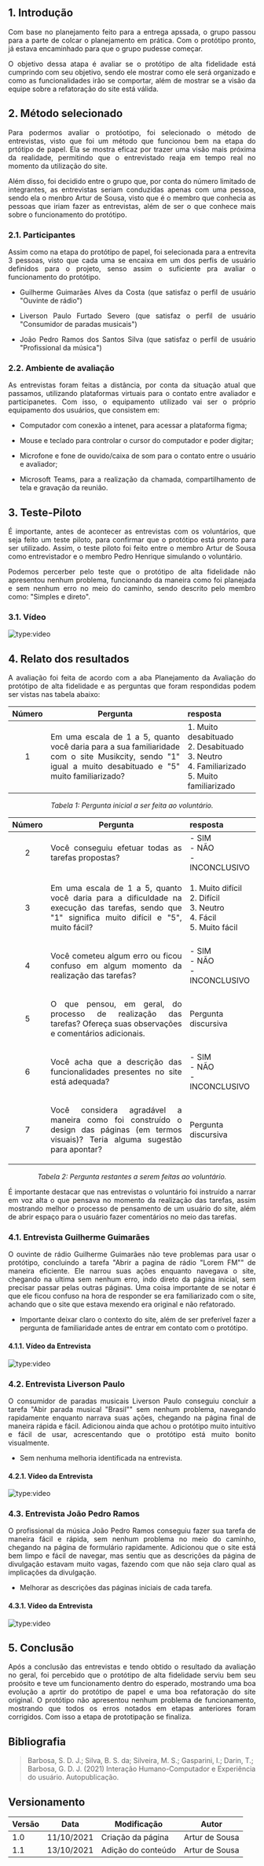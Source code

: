 ## 1. Introdução

<p style="text-align: justify">Com base no planejamento feito para a entrega apssada, o grupo passou para a parte de colcar o planejamento em prática. Com o protótipo pronto, já estava encaminhado para que o grupo pudesse começar.</p>

<p style="text-align: justify">O objetivo dessa atapa é avaliar se o protótipo de alta fidelidade está cumprindo com seu objetivo, sendo ele mostrar como ele será organizado e como as funcionalidades irão se comportar, além de mostrar se a visão da equipe sobre a refatoração do site está válida.</p>

## 2. Método selecionado

<p style="text-align: justify">Para podermos avaliar o protóotipo, foi selecionado o método de entrevistas, visto que foi um método que funcionou bem na etapa do prtótipo de papel. Ela se mostra eficaz por trazer uma visão mais próxima da realidade, permitindo que o entrevistado reaja em tempo real no momento da utilização do site.</p>

<p style="text-align: justify">Além disso, foi decidido entre o grupo que, por conta do número limitado de integrantes, as entrevistas seriam conduzidas apenas com uma pessoa, sendo ela o menbro Artur de Sousa, visto que é o membro que conhecia as pessoas que iriam fazer as entrevistas, além de ser o que conhece mais sobre o funcionamento do protótipo.</p>

### 2.1. Participantes

<p style="text-align: justify">Assim como na etapa do protótipo de papel, foi selecionada para a entrevita 3 pessoas, visto que cada uma se encaixa em um dos perfis de usuário definidos para o projeto, senso assim o suficiente pra avaliar o funcionamento do protótipo.</p>

- <p style="text-align: justify">Guilherme Guimarães Alves da Costa (que satisfaz o perfil de usuário "Ouvinte de rádio")</p>

- <p style="text-align: justify">Liverson Paulo Furtado Severo (que satisfaz o perfil de usuário "Consumidor de paradas musicais")</p>

- <p style="text-align: justify">João Pedro Ramos dos Santos Silva (que satisfaz o perfil de usuário "Profissional da música")</p>

### 2.2. Ambiente de avaliação

<p style="text-align: justify">As entrevistas foram feitas a distância, por conta da situação atual que passamos, utilizando plataformas virtuais para o contato entre avaliador e participanetes. Com isso, o equipamento utilizado vai ser o próprio equipamento dos usuários, que consistem em:</p>

- <p style="text-align: justify">Computador com conexão a intenet, para acessar a plataforma figma;</p>

- <p style="text-align: justify">Mouse e teclado para controlar o cursor do computador e poder digitar;</p>

- <p style="text-align: justify">Microfone e fone de ouvido/caixa de som para o contato entre o usuário e avaliador;</p>

- <p style="text-align: justify">Microsoft Teams, para a realização da chamada, compartilhamento de tela e gravação da reunião.</p>


## 3. Teste-Piloto

<p style="text-align: justify">É importante, antes de acontecer as entrevistas com os voluntários, que seja feito um teste piloto, para confirmar que o protótipo está pronto para ser utilizado. Assim, o teste piloto foi feito entre o membro Artur de Sousa como entrevistador e o membro Pedro Henrique simulando o voluntário.</p>

<p style="text-align: justify">Podemos percerber pelo teste que o protótipo de alta fidelidade não apresentou nenhum problema, funcionando da maneira como foi planejada e sem nenhum erro no meio do caminho, sendo descrito pelo membro como: "Simples e direto".</p>

### 3.1. Vídeo

![type:video](https://www.youtube.com/embed/6TI6QgKMC18)

## 4. Relato dos resultados

<p style="text-align: justify">A avaliação foi feita de acordo com a aba Planejamento da Avaliação do protótipo de alta fidelidade e as perguntas que foram respondidas podem ser vistas nas tabela abaixo:</p>

Número | Pergunta  | <div style="width:125px">resposta</div>
:-------:|-----------|:---------
1      |<p style="text-align: justify"> Em uma escala de 1 a 5, quanto você daria para a sua familiaridade com o site  Musikcity, sendo "1" igual a muito desabituado e "5" muito familiarizado?</p> | 1. Muito desabituado <br>2. Desabituado <br>3. Neutro <br>4. Familiarizado <br>5. Muito familiarizado

<p style="text-align: center;"><i>Tabela 1: Pergunta inicial a ser feita ao voluntário.</i></p>

Número | Pergunta  | <div style="width:100px">resposta</div>
:-------:|-----------|:---------
2      |<p style="text-align: justify">Você conseguiu efetuar todas as tarefas propostas? </p>| - SIM <br>- NÃO<br> - INCONCLUSIVO
3      |<p style="text-align: justify">	Em uma escala de 1 a 5, quanto você daria para a dificuldade na execução das tarefas, sendo que "1" significa muito difícil e "5", muito fácil?</p>| 1. Muito difícil <br>2. Difícil <br>3. Neutro <br>4. Fácil <br>5. Muito fácil
4      |<p style="text-align: justify">	Você cometeu algum erro ou ficou confuso em algum momento da realização das tarefas?</p>| - SIM <br>- NÃO<br> - INCONCLUSIVO
5      |<p style="text-align: justify">	O que pensou, em geral, do processo de realização das tarefas? Ofereça suas observações e comentários adicionais.</p>|Pergunta discursiva
6      |<p style="text-align: justify"> Você acha que a descrição das funcionalidades presentes no site está adequada?</p>| - SIM <br>- NÃO<br> - INCONCLUSIVO
7      |<p style="text-align: justify"> Você considera agradável a maneira como foi construído o design das páginas (em termos visuais)?  Teria alguma sugestão para apontar? | Pergunta discursiva

<p style="text-align: center;"><i>Tabela 2: Pergunta restantes a serem feitas ao voluntário.</i></p>

<p style="text-align: justify;">É importante destacar que nas entrevistas o voluntário foi instruído a narrar em voz alta o que pensava no momento da realização das tarefas, assim mostrando melhor o processo de pensamento de um usuário do site, além de abrir espaço para o usuário fazer comentários no meio das tarefas.</p>


### 4.1. Entrevista Guilherme Guimarães
<p style="text-align: justify;">O ouvinte de rádio Guilherme Guimarães não teve problemas para usar o protótipo, concluindo a tarefa "Abrir a pagina de rádio "Lorem FM"" de maneira eficiente. Ele narrou suas ações enquanto navegava o site, chegando na ultima sem nenhum erro, indo direto da página inicial, sem precisar passar pelas outras páginas. Uma coisa importante de se notar é que ele ficou confuso na hora de responder se era familiarizado com o site, achando que o site que estava mexendo era original e não refatorado.</p>

- <p style="text-align: justify;">Importante deixar claro o contexto do site, além de ser preferível fazer a pergunta de familiaridade antes de entrar em contato com o protótipo.</p>

#### 4.1.1. Vídeo da Entrevista

![type:video](https://www.youtube.com/embed/iYSdj63zR8g)

### 4.2. Entrevista Liverson Paulo
<p style="text-align: justify;">O consumidor de paradas musicais Liverson Paulo conseguiu concluir a tarefa "Abir parada musical "Brasil"" sem nenhum problema, navegando rapidamente enquanto narrava suas ações, chegando na página final de maneira rápida e fácil. Adicionou ainda que achou o protótipo muito intuitívo e fácil de usar, acrescentando que o protótipo está muito bonito visualmente.</p>

- <p style="text-align: justify;">Sem nenhuma melhoria identificada na entrevista.</p>

#### 4.2.1. Vídeo da Entrevista

![type:video](https://www.youtube.com/embed/TS4y_6BJ6ns)

### 4.3. Entrevista João Pedro Ramos
<p style="text-align: justify;">O profissional da música João Pedro Ramos conseguiu fazer sua tarefa de maneira fácil e rápida, sem nenhum problema no meio do caminho, chegando na página de formulário rapidamente. Adicionou que o site está bem limpo e fácil de navegar, mas sentiu que as descrições da página de divulgação estavam muito vagas, fazendo com que não seja claro qual as implicações da divulgação.</p>

- <p style="text-align: justify;">Melhorar as descrições das páginas iniciais de cada tarefa.</p>


#### 4.3.1. Vídeo da Entrevista

![type:video](https://www.youtube.com/embed/-5k7qnFZwLQ)

## 5. Conclusão

<p style="text-align: justify;">Após a conclusão das entrevistas e tendo obtido o resultado da avaliação no geral, foi percebido que o protótipo de alta fidelidade serviu bem seu proósito e teve um funcionamento dentro do esperado, mostrando uma boa evolução a aprtir do protótipo de papel e uma boa refatoração do site original. O protótipo não apresentou nenhum problema de funcionamento, mostrando que todos os erros notados em etapas anteriores foram corrigidos. Com isso a etapa de prototipação se finaliza.</p>

## Bibliografia

 >Barbosa, S. D. J.; Silva, B. S. da; Silveira, M. S.; Gasparini, I.; Darin, T.; Barbosa, G. D. J. (2021) Interação Humano-Computador e Experiência do usuário. Autopublicação.

## Versionamento

Versão|Data      |Modificação        |Autor
-------|----------|-------------------|--------
1.0    |11/10/2021|Criação da página  | Artur de Sousa
1.1    |13/10/2021|Adição do conteúdo | Artur de Sousa



